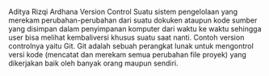 Aditya Rizqi Ardhana
Version Control
Suatu sistem pengelolaan yang merekam perubahan-perubahan dari suatu dokuken ataupun kode sumber yang disimpan dalam penyimpanan komputer dari waktu ke waktu sehingga user bisa melihat kembaliversi khusus suatu saat nanti. Contoh version controlnya yaitu Git. Git adalah sebuah perangkat lunak untuk mengontrol versi kode (mencatat dan merekam semua perubahan file proyek) yang dikerjakan baik oleh banyak orang maupun sendiri.